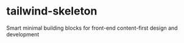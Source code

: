 # tailwind-skeleton
Smart minimal building blocks for front-end content-first design and development
